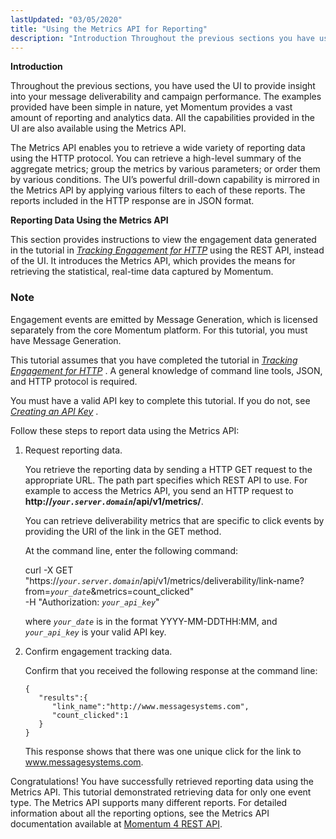 ```yaml
---
lastUpdated: "03/05/2020"
title: "Using the Metrics API for Reporting"
description: "Introduction Throughout the previous sections you have used the UI to provide insight into your message deliverability and campaign performance The examples provided have been simple in nature yet Momentum provides a vast amount of reporting and analytics data All the capabilities provided in the UI are also available using..."
---
```


**Introduction**

Throughout the previous sections, you have used the UI to provide insight into your message deliverability and campaign performance. The examples provided have been simple in nature, yet Momentum provides a vast amount of reporting and analytics data. All the capabilities provided in the UI are also available using the Metrics API.

The Metrics API enables you to retrieve a wide variety of reporting data using the HTTP protocol. You can retrieve a high-level summary of the aggregate metrics; group the metrics by various parameters; or order them by various conditions. The UI’s powerful drill-down capability is mirrored in the Metrics API by applying various filters to each of these reports. The reports included in the HTTP response are in JSON format.

**Reporting Data Using the Metrics API** 

This section provides instructions to view the engagement data generated in the tutorial in [*Tracking Engagement for HTTP*](/momentum/4/engagement-tracking-http) using the REST API, instead of the UI. It introduces the Metrics API, which provides the means for retrieving the statistical, real-time data captured by Momentum.

### Note

Engagement events are emitted by Message Generation, which is licensed separately from the core Momentum platform. For this tutorial, you must have Message Generation.

This tutorial assumes that you have completed the tutorial in [*Tracking Engagement for HTTP*](/momentum/4/engagement-tracking-http) . A general knowledge of command line tools, JSON, and HTTP protocol is required.

You must have a valid API key to complete this tutorial. If you do not, see [*Creating an API Key*](/momentum/4/create-apikey) .

Follow these steps to report data using the Metrics API:

1.  Request reporting data.

    You retrieve the reporting data by sending a HTTP GET request to the appropriate URL. The path part specifies which REST API to use. For example to access the Metrics API, you send an HTTP request to **http://*`your.server.domain`*/api/v1/metrics/**.

    You can retrieve deliverability metrics that are specific to click events by providing the URI of the link in the GET method.

    At the command line, enter the following command:

    curl -X GET "https://*`your.server.domain`*/api/v1/metrics/deliverability/link-name?from=*`your_date`*&metrics=count_clicked" \
    -H "Authorization: *`your_api_key`*"

    where *`your_date`* is in the format YYYY-MM-DDTHH:MM, and *`your_api_key`* is your valid API key.

2.  Confirm engagement tracking data.

    Confirm that you received the following response at the command line:

    ```
    {  
       "results":{  
          "link_name":"http://www.messagesystems.com",
          "count_clicked":1
       }
    }
    ```

    This response shows that there was one unique click for the link to www.messagesystems.com.

Congratulations! You have successfully retrieved reporting data using the Metrics API. This tutorial demonstrated retrieving data for only one event type. The Metrics API supports many different reports. For detailed information about all the reporting options, see the Metrics API documentation available at [Momentum 4 REST API](https://support.messagesystems.com/docs/web-rest/v1_index.html).